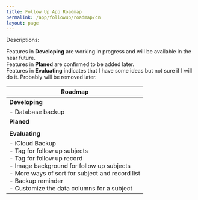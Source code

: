 ```yaml
---
title: Follow Up App Roadmap
permalink: /app/followup/roadmap/cn
layout: page
---
```


Descriptions:

Features in **Developing** are working in progress and will be available in the near future.<br />
Features in **Planed** are confirmed to be added later.<br />
Features in **Evaluating** indicates that I have some ideas but not sure if I will do it. Probably will be removed later.

| Roadmap                                                      |
| ------------------------------------------------------------ |
| **Developing**                                               |
| - Database backup<br />                                      |
| **Planed**                                                   |
|                                                              |
| **Evaluating**                                               |
| - iCloud Backup<br />- Tag for follow up subjects<br />- Tag for follow up record<br />- Image background for follow up subjects<br />- More ways of sort for subject and record list<br />- Backup reminder<br />- Customize the data columns for a subject |


